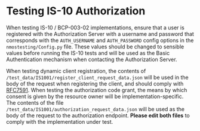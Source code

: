 # Testing IS-10 Authorization

When testing IS-10 / BCP-003-02 implementations, ensure that a user is registered with the Authorization Server with a
username and password that corresponds with the `AUTH_USERNAME` and `AUTH_PASSWORD` config options in the
`nmostesting/Config.py` file. These values should be changed to sensible values before running the IS-10 tests
and will be used as the Basic Authentication mechanism when contacting the Authorization Server.

When testing dynamic client registration, the contents of `/test_data/IS1001/register_client_request_data.json` will be used in
the body of the request when registering the client, and should comply with [RFC7591](https://tools.ietf.org/html/rfc7591). When
testing the authorization code grant, the means by which consent is given by the resource owner will be implementation-specific.
The contents of the file `/test_data/IS1001/authorization_request_data.json` will be used as the body of the request to the
authorization endpoint. **Please edit both files** to comply with the implementation under test.
